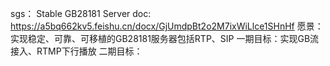 sgs： Stable GB28181 Server 
doc: https://a5bq662kv5.feishu.cn/docx/GjUmdpBt2o2M7ixWiLlce1SHnHf
愿景： 实现稳定、可靠、可移植的GB28181服务器包括RTP、SIP
一期目标：实现GB流接入、RTMP下行播放
二期目标：